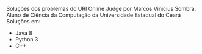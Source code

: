 Soluções dos problemas do URI Online Judge por Marcos Vinicius Sombra. Aluno de Ciência da Computação da Universidade Estadual do Ceará
Soluções em:
- Java 8
- Python 3
- C++
